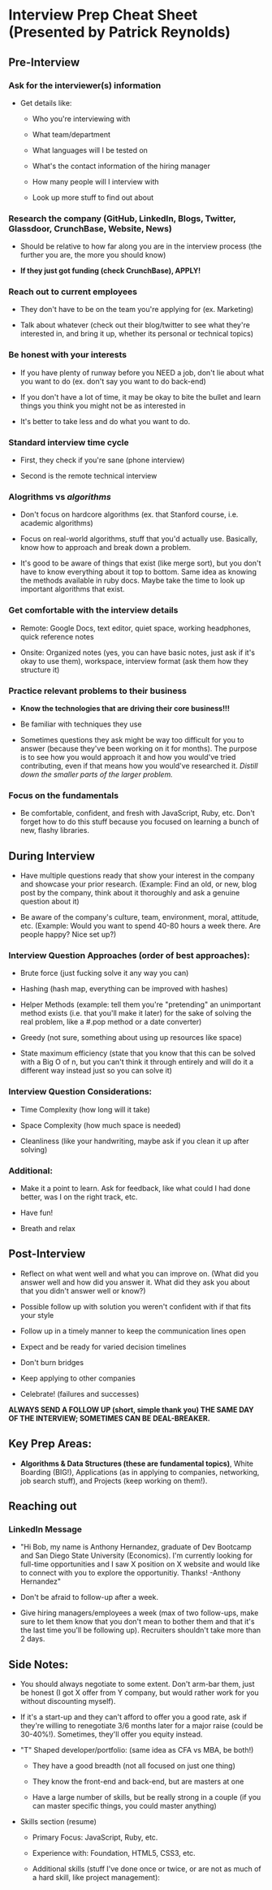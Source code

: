 # Interview Prep Cheat Sheet (Presented by Patrick Reynolds)

## Pre-Interview

### Ask for the interviewer(s) information

- Get details like:

    - Who you're interviewing with

    - What team/department

    - What languages will I be tested on

    - What's the contact information of the hiring manager

    - How many people will I interview with

    - Look up more stuff to find out about

### Research the company (GitHub, LinkedIn, Blogs, Twitter, Glassdoor, CrunchBase, Website, News)

- Should be relative to how far along you are in the interview process (the further you are, the more you should know)

- **If they just got funding (check CrunchBase), APPLY!**

### Reach out to current employees

- They don't have to be on the team you're applying for (ex. Marketing)

- Talk about whatever (check out their blog/twitter to see what they're interested in, and bring it up, whether its personal or technical topics)

### Be honest with your interests

- If you have plenty of runway before you NEED a job, don't lie about what you want to do (ex. don't say you want to do back-end)

- If you don't have a lot of time, it may be okay to bite the bullet and learn things you think you might not be as interested in

- It's better to take less and do what you want to do.

### Standard interview time cycle

- First, they check if you're sane (phone interview)

- Second is the remote technical interview

### Alogrithms vs *algorithms*

- Don't focus on hardcore algorithms (ex. that Stanford course, i.e. academic algorithms)

- Focus on real-world algorithms, stuff that you'd actually use. Basically, know how to approach and break down a problem.

- It's good to be aware of things that exist (like merge sort), but you don't have to know everything about it top to bottom. Same idea as knowing the methods available in ruby docs. Maybe take the time to look up important algorithms that exist.

### Get comfortable with the interview details

- Remote: Google Docs, text editor, quiet space, working headphones, quick reference notes

- Onsite: Organized notes (yes, you can have basic notes, just ask if it's okay to use them), workspace, interview format (ask them how they structure it)

### Practice relevant problems to their business

- **Know the technologies that are driving their core business!!!**

- Be familiar with techniques they use

- Sometimes questions they ask might be way too difficult for you to answer (because they've been working on it for months). The purpose is to see how you would approach it and how you would've tried contributing, even if that means how you would've researched it. *Distill down the smaller parts of the larger problem.*

### Focus on the fundamentals

- Be comfortable, confident, and fresh with JavaScript, Ruby, etc. Don't forget how to do this stuff because you focused on learning a bunch of new, flashy libraries.

## During Interview

- Have multiple questions ready that show your interest in the company and showcase your prior research. (Example: Find an old, or new, blog post by the company, think about it thoroughly and ask a genuine question about it)

- Be aware of the company's culture, team, environment, moral, attitude, etc. (Example: Would you want to spend 40-80 hours a week there. Are people happy? Nice set up?)

### Interview Question Approaches (order of best approaches):

- Brute force (just fucking solve it any way you can)

- Hashing (hash map, everything can be improved with hashes)

- Helper Methods (example: tell them you're "pretending" an unimportant method exists (i.e. that you'll make it later) for the sake of solving the real problem, like a #.pop method or a date converter)

- Greedy (not sure, something about using up resources like space)

- State maximum efficiency (state that you know that this can be solved with a Big O of n, but you can't think it through entirely and will do it a different way instead just so you can solve it)

### Interview Question Considerations:

- Time Complexity (how long will it take)

- Space Complexity (how much space is needed)

- Cleanliness (like your handwriting, maybe ask if you clean it up after solving)

### Additional:

- Make it a point to learn. Ask for feedback, like what could I had done better, was I on the right track, etc.

- Have fun!

- Breath and relax

## Post-Interview

- Reflect on what went well and what you can improve on. (What did you answer well and how did you answer it. What did they ask you about that you didn't answer well or know?)

- Possible follow up with solution you weren't confident with if that fits your style

- Follow up in a timely manner to keep the communication lines open

- Expect and be ready for varied decision timelines

- Don't burn bridges

- Keep applying to other companies

- Celebrate! (failures and successes)

**ALWAYS SEND A FOLLOW UP (short, simple thank you) THE SAME DAY OF THE INTERVIEW; SOMETIMES CAN BE DEAL-BREAKER.**

## Key Prep Areas:

- **Algorithms & Data Structures (these are fundamental topics)**, White Boarding (BIG!), Applications (as in applying to companies, networking, job search stuff), and Projects (keep working on them!).

## Reaching out

### LinkedIn Message

- "Hi Bob, my name is Anthony Hernandez, graduate of Dev Bootcamp and San Diego State University (Economics). I'm currently looking for full-time opportunities and I saw X position on X website and would like to connect with you to explore the opportunitiy. Thanks! -Anthony Hernandez"

- Don't be afraid to follow-up after a week.

- Give hiring managers/employees a week (max of two follow-ups, make sure to let them know that you don't mean to bother them and that it's the last time you'll be following up). Recruiters shouldn't take more than 2 days.


## Side Notes:

- You should always negotiate to some extent. Don't arm-bar them, just be honest (I got X offer from Y company, but would rather work for you without discounting myself).

- If it's a start-up and they can't afford to offer you a good rate, ask if they're willing to renegotiate 3/6 months later for a major raise (could be 30-40%!). Sometimes, they'll offer you equity instead.

- "T" Shaped developer/portfolio: (same idea as CFA vs MBA, be both!)

    - They have a good breadth (not all focused on just one thing)

    - They know the front-end and back-end, but are masters at one

    - Have a large number of skills, but be really strong in a couple (if you can master specific things, you could master anything)

- Skills section (resume)

    - Primary Focus: JavaScript, Ruby, etc.

    - Experience with: Foundation, HTML5, CSS3, etc.

    - Additional skills (stuff I've done once or twice, or are not as much of a hard skill, like project management):